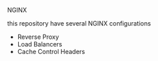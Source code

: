 NGINX

this repository have several NGINX configurations

* Reverse Proxy
* Load Balancers
* Cache Control Headers
